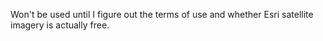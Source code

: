 Won't be used until I figure out the terms of use and whether Esri satellite imagery is actually free.